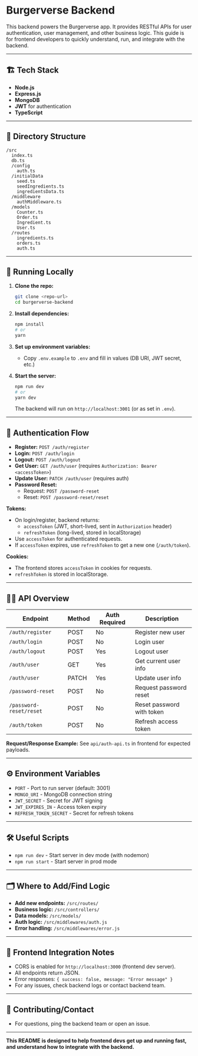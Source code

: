 # Burgerverse Backend

This backend powers the Burgerverse app. It provides RESTful APIs for user authentication, user management, and other business logic. This guide is for frontend developers to quickly understand, run, and integrate with the backend.

---

## 🏗️ Tech Stack

- **Node.js**
- **Express.js**
- **MongoDB**
- **JWT** for authentication
- **TypeScript** 

---

## 📁 Directory Structure

```
/src
  index.ts
  db.ts
  /config
    auth.ts
  /initialData
    seed.ts
    seedIngredients.ts
    ingredientsData.ts
  /middleware
    authMiddleware.ts
  /models
    Counter.ts
    Order.ts
    Ingredient.ts
    User.ts
  /routes
    ingredients.ts
    orders.ts
    auth.ts
```

---

## 🚀 Running Locally

1. **Clone the repo:**

   ```bash
   git clone <repo-url>
   cd burgerverse-backend
   ```

2. **Install dependencies:**

   ```bash
   npm install
   # or
   yarn
   ```

3. **Set up environment variables:**

   - Copy `.env.example` to `.env` and fill in values (DB URI, JWT secret, etc.)

4. **Start the server:**

   ```bash
   npm run dev
   # or
   yarn dev
   ```

   The backend will run on `http://localhost:3001` (or as set in `.env`).

---

## 🔑 Authentication Flow

- **Register:** `POST /auth/register`
- **Login:** `POST /auth/login`
- **Logout:** `POST /auth/logout`
- **Get User:** `GET /auth/user` (requires `Authorization: Bearer <accessToken>`)
- **Update User:** `PATCH /auth/user` (requires auth)
- **Password Reset:**
  - Request: `POST /password-reset`
  - Reset: `POST /password-reset/reset`

**Tokens:**

- On login/register, backend returns:
  - `accessToken` (JWT, short-lived, sent in `Authorization` header)
  - `refreshToken` (long-lived, stored in localStorage)
- Use `accessToken` for authenticated requests.
- If `accessToken` expires, use `refreshToken` to get a new one (`/auth/token`).

**Cookies:**

- The frontend stores `accessToken` in cookies for requests.
- `refreshToken` is stored in localStorage.

---

## 🧑‍💻 API Overview

| Endpoint                | Method | Auth Required | Description               |
| ----------------------- | ------ | ------------- | ------------------------- |
| `/auth/register`        | POST   | No            | Register new user         |
| `/auth/login`           | POST   | No            | Login user                |
| `/auth/logout`          | POST   | Yes           | Logout user               |
| `/auth/user`            | GET    | Yes           | Get current user info     |
| `/auth/user`            | PATCH  | Yes           | Update user info          |
| `/password-reset`       | POST   | No            | Request password reset    |
| `/password-reset/reset` | POST   | No            | Reset password with token |
| `/auth/token`           | POST   | No            | Refresh access token      |

**Request/Response Example:**
See `api/auth-api.ts` in frontend for expected payloads.

---

## ⚙️ Environment Variables

- `PORT` - Port to run server (default: 3001)
- `MONGO_URI` - MongoDB connection string
- `JWT_SECRET` - Secret for JWT signing
- `JWT_EXPIRES_IN` - Access token expiry
- `REFRESH_TOKEN_SECRET` - Secret for refresh tokens

---

## 🛠️ Useful Scripts

- `npm run dev` - Start server in dev mode (with nodemon)
- `npm run start` - Start server in prod mode

---

## 🗂️ Where to Add/Find Logic

- **Add new endpoints:** `/src/routes/`
- **Business logic:** `/src/controllers/`
- **Data models:** `/src/models/`
- **Auth logic:** `/src/middlewares/auth.js`
- **Error handling:** `/src/middlewares/error.js`

---

## 🔗 Frontend Integration Notes

- CORS is enabled for `http://localhost:3000` (frontend dev server).
- All endpoints return JSON.
- Error responses: `{ success: false, message: "Error message" }`
- For any issues, check backend logs or contact backend team.

---

## 🤝 Contributing/Contact

- For questions, ping the backend team or open an issue.

---

**This README is designed to help frontend devs get up and running fast, and understand how to integrate with the backend.**
